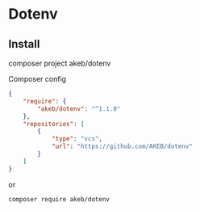 # Dotenv

## Install

composer project akeb/dotenv

Composer config

```json
{
    "require": {
        "akeb/dotenv": "^1.1.0"
    },
    "repositories": [
        {
            "type": "vcs",
            "url": "https://github.com/AKEB/dotenv"
        }
    ]
}
```

or

```bash
composer require akeb/dotenv
```
